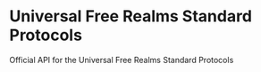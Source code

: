 Universal Free Realms Standard Protocols
====================================

Official API for the Universal Free Realms Standard Protocols
